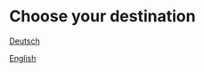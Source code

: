 # Choose your destination

<a href='Covid-19-Review_ge.md'>Deutsch</a>

<a href='Covid-19-Review_en.md'>English</a>
